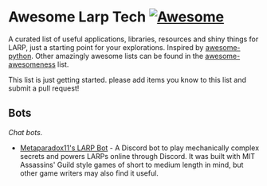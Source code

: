 # Awesome Larp Tech [![Awesome](https://cdn.rawgit.com/sindresorhus/awesome/d7305f38d29fed78fa85652e3a63e154dd8e8829/media/badge.svg)](https://github.com/sindresorhus/awesome)
A curated list of useful applications, libraries, resources and shiny things for LARP, just a starting point for your explorations. Inspired by [awesome-python](https://github.com/vinta/awesome-python). Other amazingly awesome lists can be found in the [awesome-awesomeness](https://github.com/bayandin/awesome-awesomeness) list.

This list is just getting started. please add items you know to this list and submit a pull request!


## Bots

*Chat bots.*

* [Metaparadox11's LARP Bot](https://github.com/Metaparadox11/LARP-Bot) - A Discord bot to play mechanically complex secrets and powers LARPs online through Discord. It was built with MIT Assassins' Guild style games of short to medium length in mind, but other game writers may also find it useful.
